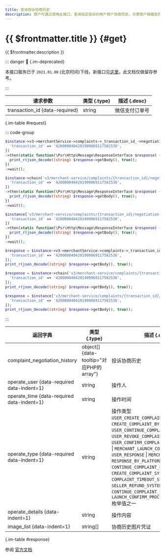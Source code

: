 ```yaml
---
title: 查询投诉协商历史
description: 商户可通过调用此接口，查询指定投诉的用户商户协商历史，方便商户根据处理历史来制定后续处理方案。
---
```


# {{ $frontmatter.title }} {#get}

{{ $frontmatter.description }}

::: danger :no_entry_sign: {.im-deprecated}

本接口服务已于 `2021.01.08` (北京时间)下线，新接口见[这里](/openapi/v3/merchant-service/complaints-v2/{complaint_id}/negotiation-historys)，此文档仅做留存参考。

:::

| 请求参数 | 类型 {.type} | 描述 {.desc}
| --- | --- | ---
| transaction_id {data-required} | string | 微信支付订单号

{.im-table #request}

::: code-group

```php [异步纯链式]
$instance->v3->merchantService->complaints->_transaction_id_->negotiationHistorys->getAsync([
  'transaction_id' => '4200000404201909069117582536',
])
->then(static function(\Psr\Http\Message\ResponseInterface $response) {
  print_r(json_decode((string) $response->getBody(), true));
})
->wait();
```

```php [异步声明式]
$instance->chain('v3/merchant-service/complaints/{transaction_id}/negotiation-historys')->getAsync([
  'transaction_id' => '4200000404201909069117582536',
])
->then(static function(\Psr\Http\Message\ResponseInterface $response) {
  print_r(json_decode((string) $response->getBody(), true));
})
->wait();
```

```php [异步属性式]
$instance['v3/merchant-service/complaints/{transaction_id}/negotiation-historys']->getAsync([
  'transaction_id' => '4200000404201909069117582536',
])
->then(static function(\Psr\Http\Message\ResponseInterface $response) {
  print_r(json_decode((string) $response->getBody(), true));
})
->wait();
```

```php [同步纯链式]
$response = $instance->v3->merchantService->complaints->_transaction_id_->negotiationHistorys->get([
  'transaction_id' => '4200000404201909069117582536',
]);
print_r(json_decode((string) $response->getBody(), true));
```

```php [同步声明式]
$response = $instance->chain('v3/merchant-service/complaints/{transaction_id}/negotiation-historys')->get([
  'transaction_id' => '4200000404201909069117582536',
]);
print_r(json_decode((string) $response->getBody(), true));
```

```php [同步属性式]
$response = $instance['v3/merchant-service/complaints/{transaction_id}/negotiation-historys']->get([
  'transaction_id' => '4200000404201909069117582536',
]);
print_r(json_decode((string) $response->getBody(), true));
```

:::

| 返回字典 | 类型 {.type} | 描述 {.desc}
| --- | --- | ---
| complaint_negotiation_history | object[] {data-tooltip="对应PHP的array"} | 投诉协商历史
| operate_user {data-required data-indent=1} | string | 操作人
| operate_time {data-required data-indent=1} | string | 操作时间
| operate_type {data-required data-indent=1} | string | 操作类型<br/>`USER_CREATE_COMPLAINT` \| `CREATE_COMPLAINT_BY_PLATFORM` \| `USER_CONTINUE_COMPLAINT` \| `USER_REVOKE_COMPLAINT` \| `USER_CONFIRM_COMPLAINT` \| `SELLER_REFUND` \| `MERCHANT_LAUNCH_CONFIRM_PROCESS` \| `USER_RESPONSE` \| `MERCHANT_RESPONSE` \| `RESPONSE_BY_PLATFORM` \| `CONTINUE_COMPLAINT_BY_PLATFORM` \| `CREATE_COMPLAINT_SYSTEM_MESSAGE` \| `COMPLAINT_TIMEOUT_SYSTEM_MESSAGE` \| `SELLER_REFUND_SYSTEM_MESSAGE` \| `CONTINUE_COMPLAINT_SYSTEM_MESSAGE` \| `LAUNCH_CONFIRM_PROCESS_SYSTEM_MESSAGE` 枚举值之一
| operate_details {data-indent=1} | string | 操作内容
| image_list {data-indent=1} | string[] | 协商历史图片凭证

{.im-table #response}

参阅 [官方文档](https://pay.weixin.qq.com/wiki/doc/apiv3/wxpay/tool/merchant-service/chapter3_7.shtml)
